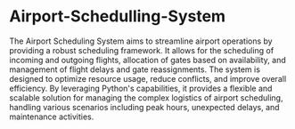 ﻿# Airport-Schedulling-System
The Airport Scheduling System aims to streamline airport operations by providing a robust scheduling framework. It allows for the scheduling of incoming and outgoing flights, allocation of gates based on availability, and management of flight delays and gate reassignments. The system is designed to optimize resource usage, reduce conflicts, and improve overall efficiency. By leveraging Python's capabilities, it provides a flexible and scalable solution for managing the complex logistics of airport scheduling, handling various scenarios including peak hours, unexpected delays, and maintenance activities.

